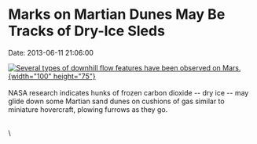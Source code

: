 Marks on Martian Dunes May Be Tracks of Dry-Ice Sleds
=====================================================

Date: 2013-06-11 21:06:00

[![Several types of downhill flow features have been observed on
Mars.](http://www.jpl.nasa.gov/images/mro/20130611/pia17260-th.jpg){width="100"
height="75"}](http://www.jpl.nasa.gov/news/&rn=news.xml&rst=3827)\
\
NASA research indicates hunks of frozen carbon dioxide \-- dry ice \--
may glide down some Martian sand dunes on cushions of gas similar to
miniature hovercraft, plowing furrows as they go.

\
\
